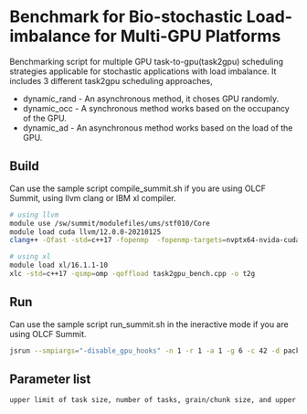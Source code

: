 # Benchmark for Bio-stochastic Load-imbalance for Multi-GPU Platforms
Benchmarking script for multiple GPU task-to-gpu(task2gpu) scheduling strategies applicable for stochastic applications with load imbalance. It includes 3 different task2gpu scheduling approaches,
* dynamic_rand - An asynchronous method, it choses GPU randomly.
* dynamic_occ - A synchronous method works based on the occupancy of the GPU. 
* dynamic_ad - An asynchronous method works based on the load of the GPU. 

## Build
Can use the sample script compile_summit.sh if you are using OLCF Summit, using llvm clang or IBM xl compiler. 
```zsh
# using llvm
module use /sw/summit/modulefiles/ums/stf010/Core
module load cuda llvm/12.0.0-20210125
clang++ -Ofast -std=c++17 -fopenmp  -fopenmp-targets=nvptx64-nvida-cuda --cuda-path=${OLCF_CUDA_ROOT} task2gpu_bench.cpp -o t2g 

# using xl
module load xl/16.1.1-10
xlc -std=c++17 -qsmp=omp -qoffload task2gpu_bench.cpp -o t2g
``` 
## Run
Can use the sample script run_summit.sh in the ineractive mode if you are using OLCF Summit.
```zsh 
jsrun --smpiargs="-disable_gpu_hooks" -n 1 -r 1 -a 1 -g 6 -c 42 -d packed -b rs -l CPU-CPU ./t2g 256 512 1 10  
``` 
## Parameter list
```zsh 
upper limit of task size, number of tasks, grain/chunk size, and upper limit of the convergent rate 
``` 
 
